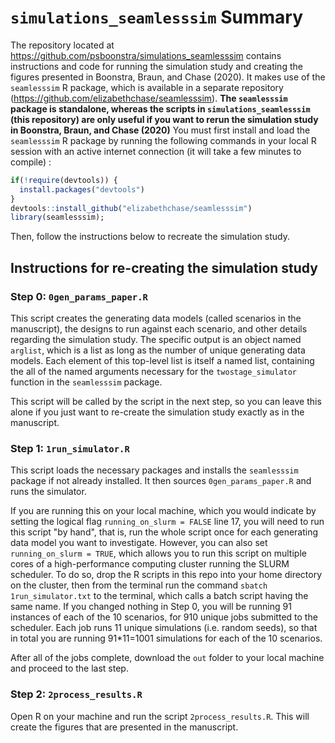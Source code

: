 
# `simulations_seamlesssim` Summary

The repository located at https://github.com/psboonstra/simulations_seamlesssim contains instructions and code for running the simulation study and creating the figures presented in Boonstra, Braun, and Chase (2020). It makes use of the `seamlesssim` R package, which is available in a separate repository (https://github.com/elizabethchase/seamlesssim). **The `seamlesssim` package is standalone, whereas the scripts in `simulations_seamlesssim` (this repository) are only useful if you want to rerun the simulation study in Boonstra, Braun, and Chase (2020)** You must first install and load the `seamlesssim` R package by running the following commands in your local R session with an active internet connection (it will take a few minutes to compile) :

```r
if(!require(devtools)) {
  install.packages("devtools")
}
devtools::install_github("elizabethchase/seamlesssim")
library(seamlesssim);
```
Then, follow the instructions below to recreate the simulation study. 

## Instructions for re-creating the simulation study

### Step 0: `0gen_params_paper.R`

This script creates the generating data models (called scenarios in the manuscript), the designs to run against each scenario, and other details regarding the simulation study. The specific output is an object named `arglist`, which is a list
as long as the number of unique generating data models. Each element of this 
top-level list is itself a named list, containing the all of the named arguments
necessary for the `twostage_simulator` function in the `seamlesssim` package.

This script will be called by the script in the next step, so you can leave this alone if you just want to re-create the simulation study exactly as in the manuscript. 

### Step 1: `1run_simulator.R`

This script loads the necessary packages and installs the `seamlesssim` package if not already installed. It then sources `0gen_params_paper.R` and runs the simulator. 

If you are running this on your local machine, which you would indicate by setting the logical flag `running_on_slurm = FALSE` line 17, you will need to run this script "by hand", that is, run the whole script once for each generating data model you want to investigate. However, you can also set `running_on_slurm = TRUE`, which allows you to run this script on multiple cores of a high-performance computing cluster running the SLURM scheduler. To do so, drop the R scripts in this repo into your home directory on the cluster, then from the terminal run the command `sbatch 1run_simulator.txt` to the terminal, which calls a batch script having the same name. If you changed nothing in Step 0, you will be running 91 instances of each of the 10 scenarios, for 910 unique jobs submitted to the scheduler. Each job runs 11 unique simulations (i.e. random seeds), so that in total you are running 91*11=1001 simulations for each of the 10 scenarios. 

After all of the jobs complete, download the `out` folder to your local machine and proceed to the last step. 

### Step 2:  `2process_results.R`

Open R on your machine and run the script `2process_results.R`. This will create the figures that are presented in the manuscript. 
